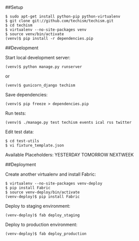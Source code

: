 ##Setup

    $ sudo apt-get install python-pip python-virtualenv
    $ git clone git://github.com/techism/techism.git
    $ cd techism
    $ virtualenv --no-site-packages venv 
    $ source venv/bin/activate
    (venv)$ pip install -r dependencies.pip

##Development

Start local development server:

    (venv)$ python manage.py runserver

or

    (venv)$ gunicorn_django techism

Save dependencies:

    (venv)$ pip freeze > dependencies.pip

Run tests:

    (venv)$ ./manage.py test techism events ical rss twitter

Edit test data:

    $ cd test-utils
    $ vi fixture_template.json

Available Placeholders:
YESTERDAY
TOMORROW
NEXTWEEK

##Deployment

Create another virtualenv and install Fabric:

    $ virtualenv --no-site-packages venv-deploy
    $ pip install Fabric
    $ source venv-deploy/bin/activate
    (venv-deploy)$ pip install Fabric

Deploy to staging environment:

    (venv-deploy)$ fab deploy_staging

Deploy to production environment:

    (venv-deploy)$ fab deploy_production
